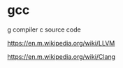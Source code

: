 # gcc

g compiler c source code






https://en.m.wikipedia.org/wiki/LLVM




https://en.m.wikipedia.org/wiki/Clang
























